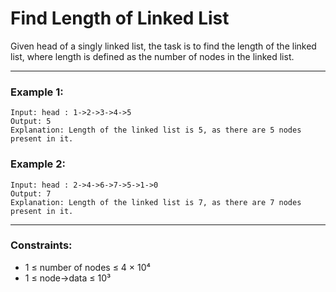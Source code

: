 # Find Length of Linked List

Given head of a singly linked list, the task is to find the length of the linked list, where length is defined as the number of nodes in the linked list.

---

### Example 1:
```
Input: head : 1->2->3->4->5
Output: 5
Explanation: Length of the linked list is 5, as there are 5 nodes present in it.
```

### Example 2:
```
Input: head : 2->4->6->7->5->1->0
Output: 7
Explanation: Length of the linked list is 7, as there are 7 nodes present in it.
```

---

### Constraints:
- 1 ≤ number of nodes ≤ 4 × 10⁴  
- 1 ≤ node->data ≤ 10³
